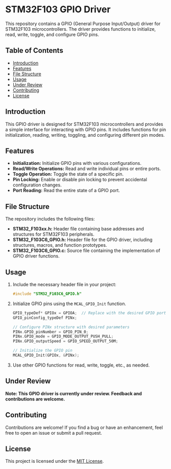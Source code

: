 # STM32F103 GPIO Driver

This repository contains a GPIO (General Purpose Input/Output) driver for STM32F103 microcontrollers. The driver provides functions to initialize, read, write, toggle, and configure GPIO pins.

## Table of Contents
- [Introduction](#introduction)
- [Features](#features)
- [File Structure](#file-structure)
- [Usage](#usage)
- [Under Review](#under-review)
- [Contributing](#contributing)
- [License](#license)

## Introduction

This GPIO driver is designed for STM32F103 microcontrollers and provides a simple interface for interacting with GPIO pins. It includes functions for pin initialization, reading, writing, toggling, and configuring different pin modes.

## Features

- **Initialization:** Initialize GPIO pins with various configurations.
- **Read/Write Operations:** Read and write individual pins or entire ports.
- **Toggle Operation:** Toggle the state of a specific pin.
- **Pin Locking:** Enable or disable pin locking to prevent accidental configuration changes.
- **Port Reading:** Read the entire state of a GPIO port.

## File Structure

The repository includes the following files:

- **STM32_F103xx.h:** Header file containing base addresses and structures for STM32F103 peripherals.
- **STM32_F103C6_GPIO.h:** Header file for the GPIO driver, including structures, macros, and function prototypes.
- **STM32_F103C6_GPIO.c:** Source file containing the implementation of GPIO driver functions.

## Usage

1. Include the necessary header file in your project:
    ```c
    #include "STM32_F103C6_GPIO.h"
    ```

2. Initialize GPIO pins using the `MCAL_GPIO_Init` function.
    ```c
    GPIO_typeDef* GPIOx = GPIOA;  // Replace with the desired GPIO port
    GPIO_pinConfig_typeDef PINx;

    // Configure PINx structure with desired parameters
    PINx.GPIO_pinNumber = GPIO_PIN_0;
    PINx.GPIO_mode = GPIO_MODE_OUTPUT_PUSH_PULL;
    PINx.GPIO_outputSpeed = GPIO_SPEED_OUTPUT_50M;

    // Initialize the GPIO pin
    MCAL_GPIO_Init(GPIOx, &PINx);
    ```

3. Use other GPIO functions for read, write, toggle, etc., as needed.



## Under Review

**Note: This GPIO driver is currently under review. Feedback and contributions are welcome.**

## Contributing

Contributions are welcome! If you find a bug or have an enhancement, feel free to open an issue or submit a pull request.

## License

This project is licensed under the [MIT License](LICENSE).
